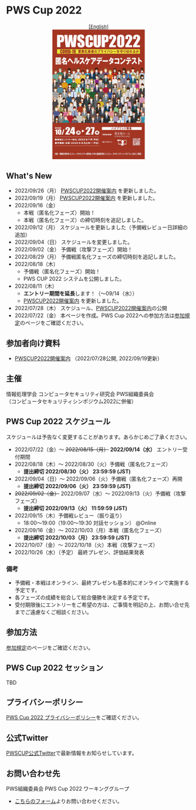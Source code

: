 # PWS Cup 2022

<div style="text-align: center;">
 <font size="2">
  <a href="./cup22_e.html">[English]</a>
 </font>
</div>

<div align="center">
 <a href="./Images/poster2022_full.png">
  <img src="./Images/poster2022.jpg" width=50%>
 </a>
</div>

## What's New
- 2022/09/26（月） [PWSCUP2022開催案内](./Images/docs/rule.pdf) を更新しました。
- 2022/09/19（月） [PWSCUP2022開催案内](./Images/docs/rule.pdf) を更新しました。
- 2022/09/16（金）
    - 本戦（匿名化フェーズ）開始！
    - 本戦（匿名化フェーズ）の締切時刻を追記しました。
- 2022/09/12（月） スケジュールを更新しました（予備戦レビュー日詳細の追加）
- 2022/09/04（日） スケジュールを変更しました。
- 2022/09/02（金） 予備戦（攻撃フェーズ）開始！
- 2022/08/29（月） 予備戦匿名化フェーズの締切時刻を追記しました。
- 2022/08/18（木）
    - 予備戦（匿名化フェーズ）開始！
    - PWS CUP 2022 システムを公開しました。
- 2022/08/11（木）
    - **エントリー期間を延長**します！（〜09/14（水））
    - [PWSCUP2022開催案内](./Images/docs/rule.pdf) を更新しました。
- 2022/07/28（木） スケジュール、[PWSCUP2022開催案内](./Images/docs/rule.pdf)の公開
- 2022/07/22（金） 本ページを作成。PWS Cup 2022への参加方法は[参加規定](./entry.html)のページをご確認ください。

## 参加者向け資料
- [PWSCUP2022開催案内](./Images/docs/rule.pdf) （2022/07/28公開, 2022/09/19更新）

## 主催
情報処理学会 コンピュータセキュリティ研究会 PWS組織委員会  
（コンピュータセキュリティシンポジウム2022に併催）

## PWS Cup 2022 スケジュール
スケジュールは予告なく変更することがあります。あらかじめご了承ください。

- 2022/07/22（金）〜 ~~2022/08/15（月）~~ **2022/09/14（水）** エントリー受付期間
- 2022/08/18（木）〜 2022/08/30（火）予備戦（匿名化フェーズ）
    - __提出締切 2022/08/30（火） 23:59:59 (JST)__
- 2022/09/04（日）〜 2022/09/06（火）予備戦（匿名化フェーズ）再開
    - __提出締切 2022/09/06（火） 23:59:59 (JST)__
- ~~2022/09/02（金）~~ 2022/09/07（水）〜 2022/09/13（火）予備戦（攻撃フェーズ）
    - __提出締切 2022/09/13（火） 11:59:59 (JST)__
- 2022/09/15（木）予備戦レビュー（振り返り）
    - 18:00〜19:00（19:00〜19:30 対話セッション） @Online
- 2022/09/16（金）〜 2022/10/03（月）本戦（匿名化フェーズ）
    - __提出締切 2022/10/03（月） 23:59:59 (JST)__
- 2022/10/07（金）〜 2022/10/18（火）本戦（攻撃フェーズ）
- 2022/10/26（水）（予定） 最終プレゼン、評価結果発表

### 備考
- 予備戦・本戦はオンライン、最終プレゼンも基本的にオンラインで実施する予定です。
- 各フェーズの成績を総合して総合優勝を決定する予定です。
- 受付期限後にエントリーをご希望の方は、ご事情を明記の上、お問い合せ先までご遠慮なくご相談ください。

## 参加方法
[参加規定](./entry.html)のページをご確認ください。

## PWS Cup 2022 セッション
TBD

## プライバシーポリシー
[PWS Cup 2022 プライバシーポリシー](./privacy_policy.html)をご確認ください。

## 公式Twitter
[PWSCUP公式Twitter](https://twitter.com/pwscup_admin)で最新情報をお知らせしています。

## お問い合わせ先
PWS組織委員会 PWS Cup 2022 ワーキンググループ

  - [こちらのフォーム](https://docs.google.com/forms/d/e/1FAIpQLSfyTFysiL6LBl4xGSHPV3qdl9mYIL_s_0yMMRQ7Q02gVf43Wg/viewform)よりお問い合わせください。
